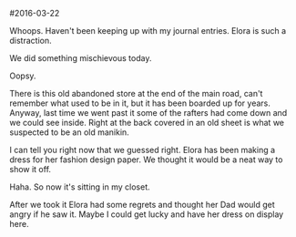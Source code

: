 #2016-03-22

Whoops. Haven't been keeping up with my journal entries. Elora is such a distraction.

We did something mischievous today.

Oopsy.

There is this old abandoned store at the end of the main road, can't remember what used to be in it, but it has been boarded up for years. Anyway, last time we went past it some of the rafters had come down and we could see inside. Right at the back covered in an old sheet is what we suspected to be an old manikin.

I can tell you right now that we guessed right. Elora has been making a dress for her fashion design paper. We thought it would be a neat way to show it off. 

Haha. So now it's sitting in my closet.

After we took it Elora had some regrets and thought her Dad would get angry if he saw it. Maybe I could get lucky and have her dress on display here.
